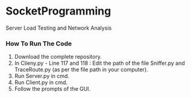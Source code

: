 # SocketProgramming
Server Load Testing and Network Analysis

### How To Run The Code

1. Download the complete repository.
2. In Clieny.py - Line 117 and 118 : Edit the path of the file Sniffer.py and TraceRoute.py (as per the file path in your computer).
3. Run Server.py in cmd.
4. Run Client.py in cmd.
5. Follow the prompts of the GUI.
